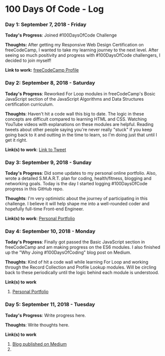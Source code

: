 # 100 Days Of Code - Log

### Day 1: September 7, 2018 - Friday

**Today's Progress**: Joined #100DaysOfCode Challenge

**Thoughts:** After getting my Responsive Web Design Certification on freeCodeCamp, I wanted to take my learning journey to the next level. After seeing so much positivity and progress with #100DaysOfCode challengers, I decided to join myself!

**Link to work:** [freeCodeCamp Profile](https://www.freecodecamp.org/connorocampo)

### Day 2: September 8, 2018 - Saturday

**Today's Progress**: Reworked For Loop modules in freeCodeCamp's Bosic JavaScript section of the JavaScript Algorithms and Data Structures certification curriculum.

**Thoughts**: Haven't hit a code wall this big to date. The logic in these concepts are difficult compared to learning HTML and CSS. Watching YouTube videos with explanations on these modules are helpful. Reading tweets about other people saying you're never really "stuck" if you keep going back to it and outting in the time to learn, so I'm doing just that until I get it right.

**Link(s) to work**: [Link to Tweet](https://twitter.com/ConnorOcampo/status/1038633504693739520)

### Day 3: September 9, 2018 - Sunday

**Today's Progress**: Did some updates to my personal online portfolio. Also, wrote a detailed S.M.A.R.T. plan for coding, health/fitness, blogging and networking goals. Today is the day I started logging #100DaysOfCode progress in this GitHub repo. 

**Thoughts**: I'm very optimistic about the journey of participating in this challenge. I believe it will help shape me into a well-rounded coder and hopefully full-time Front-end Engineer.

**Link(s) to work**: [Personal Portfolio](https://www.connorocampo.com/)

### Day 4: September 10, 2018 - Monday

**Today's Progress**: Finally got passed the Basic JavaScript section in freeCodeCamp and am making progress on the ES6 modules. I also finished up the "Why Joing #100DaysOfCoding" blog post on Medium. 

**Thoughts**: Kind of hit a code wall while learning For Loop and working through the Record Collection and Profile Lookup modules. Will be circling back to these periodically until the logic behind each module is understood.

**Link(s) to work**
1. [Personal Portfolio](https://www.connorocampo.com/)

### Day 5: September 11, 2018 - Tuesday

**Today's Progress**: Write progress here.

**Thoughts**: Write thoughts here.

**Link(s) to work**
1. [Blog published on Medium](https://medium.com/@connorocampo/why-join-the-100daysofcode-challenge-7b9ce150e10c)
2. 



